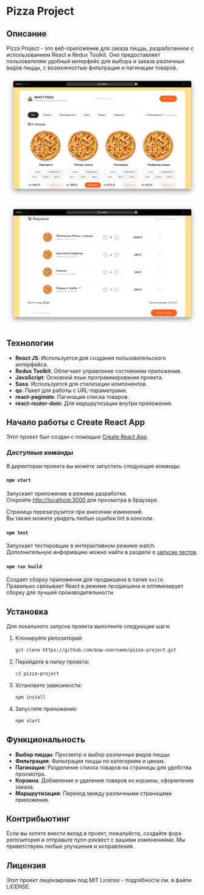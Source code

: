 # Pizza Project

## Описание
Pizza Project - это веб-приложение для заказа пиццы, разработанное с использованием React и Redux Toolkit. Оно предоставляет пользователям удобный интерфейс для выбора и заказа различных видов пиццы, с возможностью фильтрации и пагинации товаров.


![Pizza Project Screenshot](https://github.com/ayxan115/pizza/blob/main/screnShots/Снимок%20экрана%202024-07-01%20в%2013.53.27.png)


![Pizza Project Screenshot](https://github.com/ayxan115/pizza/blob/main/screnShots/Снимок%20экрана%202024-07-01%20в%2013.54.22.png)

## Технологии
- **React JS**: Используется для создания пользовательского интерфейса.
- **Redux Toolkit**: Облегчает управление состоянием приложения.
- **JavaScript**: Основной язык программирования проекта.
- **Sass**: Используется для стилизации компонентов.
- **qs**: Пакет для работы с URL-параметрами.
- **react-paginate**: Пагинация списка товаров.
- **react-router-dom**: Для маршрутизации внутри приложения.

## Начало работы с Create React App

Этот проект был создан с помощью [Create React App](https://github.com/facebook/create-react-app).

### Доступные команды

В директории проекта вы можете запустить следующие команды:

#### `npm start`

Запускает приложение в режиме разработки.\
Откройте [http://localhost:3000](http://localhost:3000) для просмотра в браузере.

Страница перезагрузится при внесении изменений.\
Вы также можете увидеть любые ошибки lint в консоли.

#### `npm test`

Запускает тестировщик в интерактивном режиме watch.\
Дополнительную информацию можно найти в разделе о [запуске тестов](https://facebook.github.io/create-react-app/docs/running-tests).

#### `npm run build`

Создает сборку приложения для продакшена в папке `build`.\
Правильно связывает React в режиме продакшена и оптимизирует сборку для лучшей производительности.

## Установка
Для локального запуска проекта выполните следующие шаги:

1. Клонируйте репозиторий:
    ```sh
    git clone https://github.com/ваш-username/pizza-project.git
    ```

2. Перейдите в папку проекта:
    ```sh
    cd pizza-project
    ```

3. Установите зависимости:
    ```sh
    npm install
    ```

4. Запустите приложение:
    ```sh
    npm start
    ```

## Функциональность
- **Выбор пиццы**: Просмотр и выбор различных видов пиццы.
- **Фильтрация**: Фильтрация пиццы по категориям и ценам.
- **Пагинация**: Разделение списка товаров на страницы для удобства просмотра.
- **Корзина**: Добавление и удаление товаров из корзины, оформление заказа.
- **Маршрутизация**: Переход между различными страницами приложения.

## Контрибьютинг
Если вы хотите внести вклад в проект, пожалуйста, создайте форк репозитория и отправьте пулл-реквест с вашими изменениями. Мы приветствуем любые улучшения и исправления.

## Лицензия
Этот проект лицензирован под MIT License - подробности см. в файле LICENSE.
